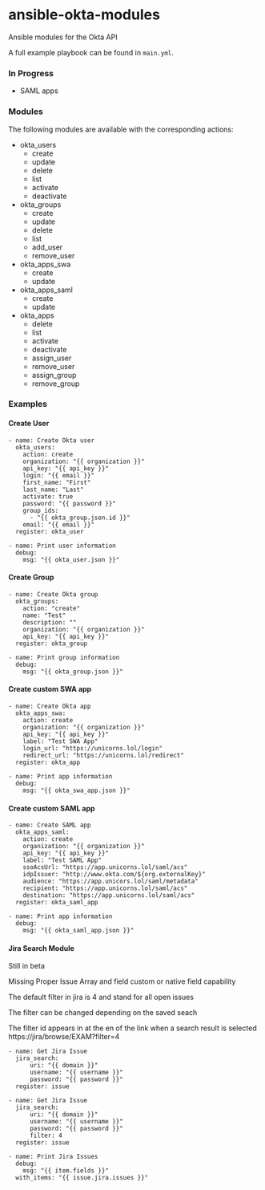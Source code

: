 # ansible-okta-modules
Ansible modules for the Okta API

A full example playbook can be found in `main.yml`.

### In Progress

* SAML apps

### Modules

The following modules are available with the corresponding actions:

* okta_users
  * create
  * update
  * delete
  * list
  * activate
  * deactivate
* okta_groups
  * create
  * update
  * delete
  * list
  * add_user
  * remove_user
* okta_apps_swa
  * create
  * update
* okta_apps_saml
  * create
  * update
* okta_apps
  * delete
  * list
  * activate
  * deactivate
  * assign_user
  * remove_user
  * assign_group
  * remove_group

### Examples

#### Create User

```
- name: Create Okta user
  okta_users:
    action: create
    organization: "{{ organization }}"
    api_key: "{{ api_key }}"
    login: "{{ email }}"
    first_name: "First"
    last_name: "Last"
    activate: true
    password: "{{ password }}"
    group_ids:
      - "{{ okta_group.json.id }}"
    email: "{{ email }}"
  register: okta_user

- name: Print user information
  debug:
    msg: "{{ okta_user.json }}"
```

#### Create Group

```
- name: Create Okta group
  okta_groups:
    action: "create"
    name: "Test"
    description: ""
    organization: "{{ organization }}"
    api_key: "{{ api_key }}"
  register: okta_group

- name: Print group information
  debug:
    msg: "{{ okta_group.json }}"
```

#### Create custom SWA app

```
- name: Create Okta app
  okta_apps_swa:
    action: create
    organization: "{{ organization }}"
    api_key: "{{ api_key }}"
    label: "Test SWA App"
    login_url: "https://unicorns.lol/login"
    redirect_url: "https://unicorns.lol/redirect"
  register: okta_app

- name: Print app information
  debug:
    msg: "{{ okta_swa_app.json }}"
```

#### Create custom SAML app

```
- name: Create SAML app
  okta_apps_saml:
    action: create
    organization: "{{ organization }}"
    api_key: "{{ api_key }}"
    label: "Test SAML App"
    ssoAcsUrl: "https://app.unicorns.lol/saml/acs"
    idpIssuer: "http://www.okta.com/${org.externalKey}"
    audience: "https://app.unicors.lol/saml/metadata"
    recipient: "https://app.unicorns.lol/saml/acs"
    destination: "https://app.unicorns.lol/saml/acs"
  register: okta_saml_app

- name: Print app information
  debug:
    msg: "{{ okta_saml_app.json }}"
```


#### Jira Search Module

Still in beta

Missing Proper Issue Array and field custom or native field capability

The default filter in jira is 4 and stand for all open issues

The filter can be changed depending on the saved seach

The filter id appears in at the en of the link when a search result is selected https://jira/browse/EXAM?filter=4


```
- name: Get Jira Issue
  jira_search:
      uri: "{{ domain }}"
      username: "{{ username }}"
      password: "{{ password }}"
  register: issue

- name: Get Jira Issue
  jira_search:
      uri: "{{ domain }}"
      username: "{{ username }}"
      password: "{{ password }}"
      filter: 4
  register: issue

- name: Print Jira Issues
  debug:
    msg: "{{ item.fields }}"
  with_items: "{{ issue.jira.issues }}"
```